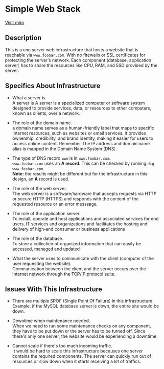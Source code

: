 # Simple Web Stack


[Visit miro](https://miro.com/app/board/uXjVKcllGyo=/?share_link_id=683913690223)

## Description

This is a one server web infrastructure that hosts a website that is reachable via `www.foobar.com`. With no firewalls or SSL certificates for protecting the server's network. Each component (database, application server) has to share the resources like CPU, RAM, and SSD provided by the server.

## Specifics About Infrastructure

+ What a server is.<br/>A server is A server is a specialized computer or software system designed to provide services, data, or resources to other computers, known as
clients, over a network.

+ The role of the domain name.<br/> a domain name serves as a human-friendly label that maps to specific Internet resources, such as websites or email services. It provides ownership, credibility, and brand identity, making it easier for users to access online content. Remember The IP address and domain name alias is mapped in the Domain Name System (DNS).

+ The type of DNS record `www` is in `www.foobar.com`.<br/>`www.foobar.com` uses an **A record**. This can be checked by running `dig www.foobar.com`.<br/>**Note:** the results might be different but for the infrastructure in this design, an **A** record is used.<br/>

+ The role of the web server.<br/>The web server is a software/hardware that accepts requests via HTTP or secure HTTP (HTTPS) and responds with the content of the requested resource or an error messsage.

+ The role of the application server.<br/>To install, operate and host applications and associated services for end users, IT services and organizations and facilitates the hosting and delivery of high-end consumer or business applications

+ The role of the database.<br/>To store a collection of organized information that can easily be accessed, managed and updated

+ What the server uses to communicate with the client (computer of the user requesting the website).<br/>Communication between the client and the server occurs over the internet network through the TCP/IP protocol suite.

## Issues With This Infrastructure

+ There are multiple SPOF (Single Point Of Failure) in this infrastructure.<br/>Example, if the MySQL database server is down, the entire site would be down.

+ Downtime when maintenance needed.<br/>When we need to run some maintenance checks on any component, they have to be put down or the server has to be turned off. Since there's only one server, the website would be experiencing a downtime.

+ Cannot scale if there's too much incoming traffic.<br/>It would be hard to scale this infrastructure becauses one server contains the required components. The server can quickly run out of resources or slow down when it starts receiving a lot of traffics.
